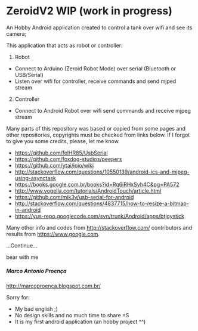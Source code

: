 # ZeroidV2 WIP (work in progress)

An Hobby Android application created to control a tank over wifi and see its camera;

This application that acts as robot or controller:

1) Robot
* Connect to Arduino (Zeroid Robot Mode) over serial (Bluetooth or USB/Serial)
* Listen over wifi for controller, receive commands and send mjped stream

2) Controller
* Connect to Android Robot over wifi send commands and receive mjpeg stream

Many parts of this repository was based or copied from some pages and other repositories, copyrights must be checked from links below. If I forgot to give you some credits, please, let me know.

* https://github.com/felHR85/UsbSerial
* https://github.com/foxdog-studios/peepers
* https://github.com/ytai/ioio/wiki
* http://stackoverflow.com/questions/10550139/android-ics-and-mjpeg-using-asynctask
* https://books.google.com.br/books?id=Rq6iRHxSyh4C&pg=PA572
* http://www.vogella.com/tutorials/AndroidTouch/article.html
* https://github.com/mik3y/usb-serial-for-android
* http://stackoverflow.com/questions/4837715/how-to-resize-a-bitmap-in-android
* https://yus-repo.googlecode.com/svn/trunk/Android/apps/btjoystick

Many other info and codes from http://stackoverflow.com/ contributors and results from https://www.google.com.

...Continue...

bear with me

##### Marco Antonio Proença
http://marcoproenca.blogspot.com.br/

Sorry for:

* My bad english ;)
* No design skills and no much time to share =S
* It is my first android application (an hobby project ^^)
  
